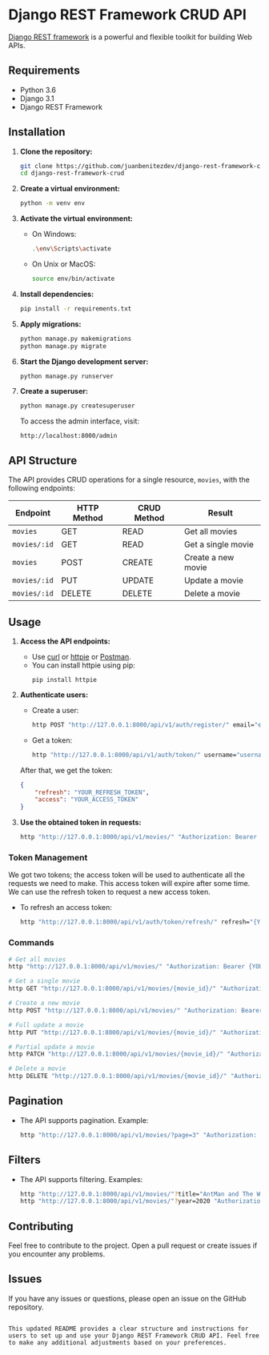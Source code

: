 

# Django REST Framework CRUD API

[Django REST framework](http://www.django-rest-framework.org/) is a powerful and flexible toolkit for building Web APIs.

## Requirements
- Python 3.6
- Django 3.1
- Django REST Framework

## Installation
1. **Clone the repository:**
   ```bash
   git clone https://github.com/juanbenitezdev/django-rest-framework-crud.git
   cd django-rest-framework-crud

2. **Create a virtual environment:**
   ```bash
   python -m venv env
   ```

3. **Activate the virtual environment:**
   - On Windows:
     ```bash
     .\env\Scripts\activate
     ```
   - On Unix or MacOS:
     ```bash
     source env/bin/activate
     ```

4. **Install dependencies:**
   ```bash
   pip install -r requirements.txt
   ```

5. **Apply migrations:**
   ```bash
   python manage.py makemigrations
   python manage.py migrate
   ```

6. **Start the Django development server:**
   ```bash
   python manage.py runserver
   ```

7. **Create a superuser:**
   ```bash
   python manage.py createsuperuser
   ```
   To access the admin interface, visit:
   ```
   http://localhost:8000/admin
   ```

## API Structure
The API provides CRUD operations for a single resource, `movies`, with the following endpoints:

Endpoint | HTTP Method | CRUD Method | Result
-- | -- | -- | --
`movies` | GET | READ | Get all movies
`movies/:id` | GET | READ | Get a single movie
`movies` | POST | CREATE | Create a new movie
`movies/:id` | PUT | UPDATE | Update a movie
`movies/:id` | DELETE | DELETE | Delete a movie

## Usage
1. **Access the API endpoints:**
   - Use [curl](https://curl.haxx.se/) or [httpie](https://github.com/jakubroztocil/httpie#installation) or [Postman](https://www.postman.com/).
   - You can install httpie using pip:
        ```
        pip install httpie
        ```

2. **Authenticate users:**
   - Create a user:
     ```bash
     http POST "http://127.0.0.1:8000/api/v1/auth/register/" email="email@email.com" username="USERNAME" password="PASSWORD" password2="PASSWORD"
     ```
   - Get a token:
     ```bash
     http "http://127.0.0.1:8000/api/v1/auth/token/" username="username" password="password"
     ```
   After that, we get the token:
   ```json
   {
       "refresh": "YOUR_REFRESH_TOKEN",
       "access": "YOUR_ACCESS_TOKEN"
   }
   ```

4. **Use the obtained token in requests:**
   ```bash
   http "http://127.0.0.1:8000/api/v1/movies/" "Authorization: Bearer {YOUR_TOKEN}"
   ```

### Token Management
We got two tokens; the access token will be used to authenticate all the requests we need to make. This access token will expire after some time. We can use the refresh token to request a new access token.
- To refresh an access token:
  ```bash
  http "http://127.0.0.1:8000/api/v1/auth/token/refresh/" refresh="{YOUR_REFRESH_TOKEN}"
  ```

### Commands
```bash
# Get all movies
http "http://127.0.0.1:8000/api/v1/movies/" "Authorization: Bearer {YOUR_TOKEN}"

# Get a single movie
http GET "http://127.0.0.1:8000/api/v1/movies/{movie_id}/" "Authorization: Bearer {YOUR_TOKEN}"

# Create a new movie
http POST "http://127.0.0.1:8000/api/v1/movies/" "Authorization: Bearer {YOUR_TOKEN}" title="Ant Man and The Wasp" genre="Action" year=2018

# Full update a movie
http PUT "http://127.0.0.1:8000/api/v1/movies/{movie_id}/" "Authorization: Bearer {YOUR_TOKEN}" title="AntMan and The Wasp" genre="Action" year=2018

# Partial update a movie
http PATCH "http://127.0.0.1:8000/api/v1/movies/{movie_id}/" "Authorization: Bearer {YOUR_TOKEN}" title="AntMan and The Wasp"

# Delete a movie
http DELETE "http://127.0.0.1:8000/api/v1/movies/{movie_id}/" "Authorization: Bearer {YOUR_TOKEN}"
```

## Pagination
- The API supports pagination. Example:
  ```bash
  http "http://127.0.0.1:8000/api/v1/movies/?page=3" "Authorization: Bearer {YOUR_TOKEN}"
  ```

## Filters
- The API supports filtering. Examples:
  ```bash
  http "http://127.0.0.1:8000/api/v1/movies/"?title="AntMan and The Wasp" "Authorization: Bearer {YOUR_TOKEN}"
  http "http://127.0.0.1:8000/api/v1/movies/"?year=2020 "Authorization: Bearer {YOUR_TOKEN}"
  ```

## Contributing
Feel free to contribute to the project. Open a pull request or create issues if you encounter any problems.

## Issues
If you have any issues or questions, please open an issue on the GitHub repository.
```

This updated README provides a clear structure and instructions for users to set up and use your Django REST Framework CRUD API. Feel free to make any additional adjustments based on your preferences.
